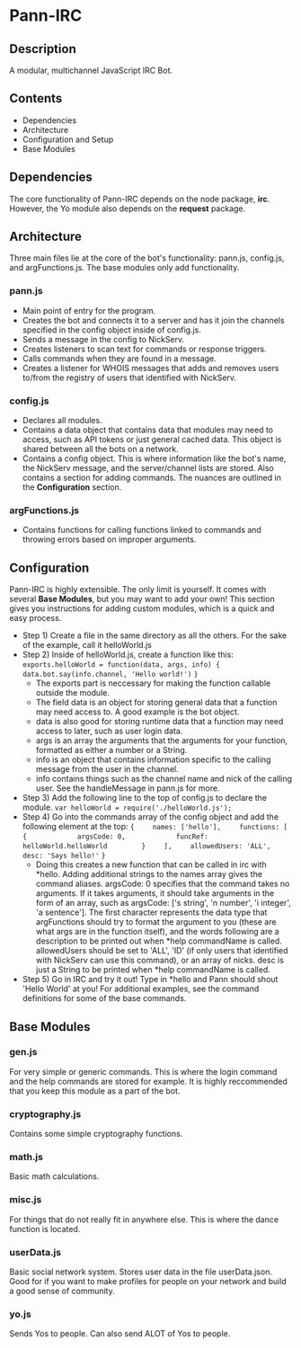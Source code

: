 # Pann-IRC

## Description

A modular, multichannel JavaScript IRC Bot.

## Contents
* Dependencies
* Architecture
* Configuration and Setup
* Base Modules

## Dependencies
The core functionality of Pann-IRC depends on the node package, **irc**. However, the Yo module also depends on the **request** package.

## Architecture
Three main files lie at the core of the bot's functionality: pann.js, config.js, and argFunctions.js. The base modules only add functionality.

### pann.js
* Main point of entry for the program.
* Creates the bot and connects it to a server and has it join the channels specified in the config object inside of config.js.
* Sends a message in the config to NickServ.
* Creates listeners to scan text for commands or response triggers.
* Calls commands when they are found in a message.
* Creates a listener for WHOIS messages that adds and removes users to/from the registry of users that identified with NickServ.

### config.js
* Declares all modules.
* Contains a data object that contains data that modules may need to access, such as API tokens or just general cached data. This object is shared between all the bots on a network.
* Contains a config object. This is where information like the bot's name, the NickServ message, and the server/channel lists are stored. Also contains a section for adding commands. The nuances are outlined in the **Configuration** section.

### argFunctions.js
* Contains functions for calling functions linked to commands and throwing errors based on improper arguments.

## Configuration
Pann-IRC is highly extensible. The only limit is yourself. It comes with several **Base Modules**, but you may want to add your own! This section gives you instructions for adding custom modules, which is a quick and easy process.

* Step 1) Create a file in the same directory as all the others. For the sake of the example, call it helloWorld.js
* Step 2) Inside of helloWorld.js, create a function like this:
  `exports.helloWorld = function(data, args, info) {`
  `    data.bot.say(info.channel, 'Hello world!')`
  `}`
  * The exports part is neccessary for making the function callable outside the module.
  * The field data is an object for storing general data that a function may need access to. A good example is the bot object.
  * data is also good for storing runtime data that a function may need access to later, such as user login data.
  * args is an array the arguments that the arguments for your function, formatted as either a number or a String.
  * info is an object that contains information specific to the calling message from the user in the channel.
  * info contains things such as the channel name and nick of the calling user. See the handleMessage in pann.js for more.
* Step 3) Add the following line to the top of config.js to declare the module.
  `var helloWorld = require('./helloWorld.js');`
* Step 4) Go into the commands array of the config object and add the following element at the top:
  `{`
  `    names: ['hello'],`
  `    functions: [`
  `        {`
  `            argsCode: 0,`
  `            funcRef: helloWorld.helloWorld`
  `        }`
  `    ],`
  `    allowedUsers: 'ALL',`
  `    desc: 'Says hello!'`
  `}`
  * Doing this creates a new function that can be called in irc with *hello. Adding additional strings to the names array gives the command aliases. argsCode: 0 specifies that the command takes no arguments. If it takes arguments, it should take arguments in the form of an array, such as argsCode: ['s string', 'n number', 'i integer', 'a sentence']. The first character represents the data type that argFunctions should try to format the argument to you (these are what args are in the function itself), and the words following are a description to be printed out when *help commandName is called. allowedUsers should be set to 'ALL', 'ID' (if only users that identified with NickServ can use this command), or an array of nicks. desc is just a String to be printed when *help commandName is called.
* Step 5) Go in IRC and try it out! Type in *hello and Pann should shout 'Hello World' at you! For additional examples, see the command definitions for some of the base commands.

## Base Modules

### gen.js
For very simple or generic commands. This is where the login command and the help commands are stored for example. It is highly reccommended that you keep this module as a part of the bot.

### cryptography.js
Contains some simple cryptography functions.

### math.js
Basic math calculations.

### misc.js
For things that do not really fit in anywhere else. This is where the dance function is located.

### userData.js
Basic social network system. Stores user data in the file userData.json. Good for if you want to make profiles for people on your network and build a good sense of community.

### yo.js
Sends Yos to people. Can also send ALOT of Yos to people.
